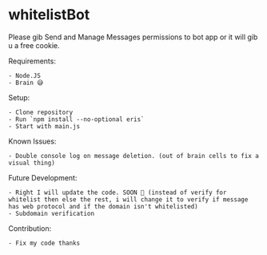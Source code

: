 # whitelistBot

Please gib Send and Manage Messages permissions to bot app or it will gib u a free cookie.

Requirements:

    - Node.JS
    - Brain 😅

Setup:

    - Clone repository
    - Run `npm install --no-optional eris`
    - Start with main.js

Known Issues:

    - Double console log on message deletion. (out of brain cells to fix a visual thing)

Future Development:

    - Right I will update the code. SOON 👀 (instead of verify for whitelist then else the rest, i will change it to verify if message has web protocol and if the domain isn't whitelisted)
    - Subdomain verification

Contribution:

    - Fix my code thanks